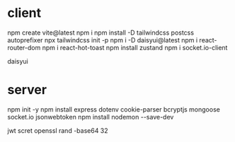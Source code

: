 # client

npm create vite@latest
npm i
npm install -D tailwindcss postcss autoprefixer
npx tailwindcss init -p
npm i -D daisyui@latest
npm i react-router-dom
npm i react-hot-toast
npm install zustand
npm i socket.io-client

daisyui

# server

npm init -y
npm install express dotenv cookie-parser bcryptjs mongoose socket.io jsonwebtoken
npm install nodemon --save-dev

jwt scret
openssl rand -base64 32
